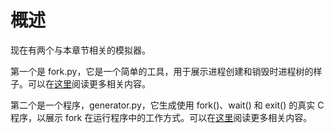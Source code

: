 # 概述
现在有两个与本章节相关的模拟器。

第一个是 fork.py，它是一个简单的工具，用于展示进程创建和销毁时进程树的样子。可以在[这里](README-fork-CN.md)阅读更多相关内容。

第二个是一个程序，generator.py，它生成使用 fork()、wait() 和 exit() 的真实 C 程序，以展示 fork 在运行程序中的工作方式。可以在[这里](README-generate-CN.md)阅读更多相关内容。